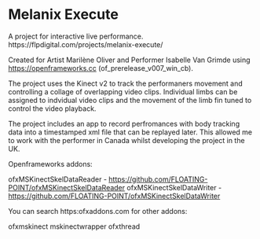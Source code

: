 <h1>Melanix Execute </h1>
A project for interactive live performance. https://flpdigital.com/projects/melanix-execute/

Created for Artist Marilène Oliver and Performer Isabelle Van Grimde using  https://openframeworks.cc (of_prerelease_v007_win_cb).

The project uses the Kinect v2 to track the performaners movement and controlling a collage of overlapping video clips. 
Individual limbs can be assigned to indvidual video clips and the movement of the limb fin tuned to control the video playback.

The project includes an app to record perfromances with body tracking data into a timestamped xml file that can be replayed later. This allowed me to work with the performer in Canada whilst developing the project in the UK.


Openframeworks addons:

ofxMSKinectSkelDataReader - https://github.com/FLOATING-POINT/ofxMSKinectSkelDataReader
ofxMSKinectSkelDataWriter - https://github.com/FLOATING-POINT/ofxMSKinectSkelDataWriter

You can search https:ofxaddons.com for other addons:

ofxmskinect
mskinectwrapper
ofxthread

